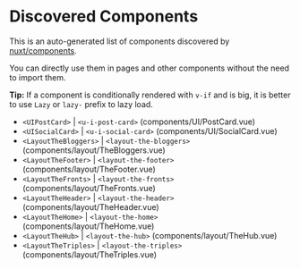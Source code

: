 # Discovered Components

This is an auto-generated list of components discovered by [nuxt/components](https://github.com/nuxt/components).

You can directly use them in pages and other components without the need to import them.

**Tip:** If a component is conditionally rendered with `v-if` and is big, it is better to use `Lazy` or `lazy-` prefix to lazy load.

- `<UIPostCard>` | `<u-i-post-card>` (components/UI/PostCard.vue)
- `<UISocialCard>` | `<u-i-social-card>` (components/UI/SocialCard.vue)
- `<LayoutTheBloggers>` | `<layout-the-bloggers>` (components/layout/TheBloggers.vue)
- `<LayoutTheFooter>` | `<layout-the-footer>` (components/layout/TheFooter.vue)
- `<LayoutTheFronts>` | `<layout-the-fronts>` (components/layout/TheFronts.vue)
- `<LayoutTheHeader>` | `<layout-the-header>` (components/layout/TheHeader.vue)
- `<LayoutTheHome>` | `<layout-the-home>` (components/layout/TheHome.vue)
- `<LayoutTheHub>` | `<layout-the-hub>` (components/layout/TheHub.vue)
- `<LayoutTheTriples>` | `<layout-the-triples>` (components/layout/TheTriples.vue)
